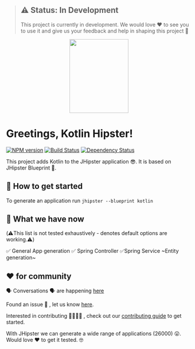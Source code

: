 > ## ⚠️ Status: In Development
> This project is currently in development. We would love ❤️ to see you to use it and give us your feedback and help in shaping this project 💪

<div align="center">
	<a href="https://github.com/jhipster/jhipster-kotlin">
		<img width="160" height="200" src="https://github.com/jhipster/jhipster-kotlin/blob/master/logo-khipster.png">
	</a>
</div>

# Greetings, Kotlin Hipster!

[![NPM version][npm-image]][npm-url]
[![Build Status][travis-image]][travis-url-main]
[![Dependency Status][daviddm-image]][daviddm-url]

This project adds Kotlin to the JHipster application 😎. It is based on JHipster Blueprint 🔵.

## 🚀 How to get started

To generate an application run `jhipster --blueprint kotlin`

## 🚦 What we have now 
(⚠️This list is not tested exhaustively - denotes default options are working.⚠️)

✅ General App generation
✅ Spring Controller
✅Spring Service
~Entity generation~

## ❤️ for community

🗣 Conversations 🗣 are happening [here](https://jhipster-kotlin.slack.com)

Found an issue 🐞 , let us know [here](https://github.com/jhipster/jhipster-kotlin/issues). 

Interested in contributing 🎉🎉🎉🎉 , check out our [contributing guide](https://github.com/jhipster/jhipster-kotlin/blob/master/CONTRIBUTING.md) to get started.

With JHipster we can generate a wide range of applications (26000) 😮. Would love ❤️ to get it tested. 🤓

[khipster-image]: https://raw.githubusercontent.com/sendilkumarn/jhipster-kotlin-artwork/master/logo-khipster.png
[npm-image]: https://badge.fury.io/js/generator-jhipster-kotlin.svg
[npm-url]: https://npmjs.org/package/generator-jhipster-kotlin
[travis-image]: https://travis-ci.org/jhipster/jhipster-kotlin.svg?branch=master
[travis-url-main]: https://travis-ci.org/jhipster/jhipster-kotlin
[daviddm-image]: https://david-dm.org/jhipster/generator-jhipster-kotlin.svg?theme=shields.io
[daviddm-url]: https://david-dm.org/jhipster/generator-jhipster-kotlin
